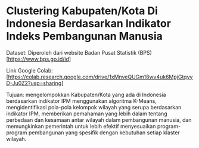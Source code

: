# Clustering Kabupaten/Kota Di Indonesia Berdasarkan Indikator Indeks Pembangunan Manusia

Dataset: Diperoleh dari website Badan Pusat Statistik (BPS) [https://www.bps.go.id/id]

Link Google Colab: [https://colab.research.google.com/drive/1xMnveQUGm18wv4uk6MpjGtqyyD-Ju0Z2?usp=sharing]

Tujuan: mengelompokkan Kabupaten/Kota yang ada di Indonesia berdasarkan indikator IPM menggunakan algoritma K-Means, mengidentifikasi pola-pola kelompok wilayah yang serupa berdasarkan indikator IPM, memberikan pemahaman yang lebih dalam tentang perbedaan dan kesamaan antar wilayah dalam pembangunan manusia, dan memungkinkan pemerintah untuk lebih efektif menyesuaikan program-program pembangunan yang spesifik dengan kebutuhan setiap klaster wilayah.
